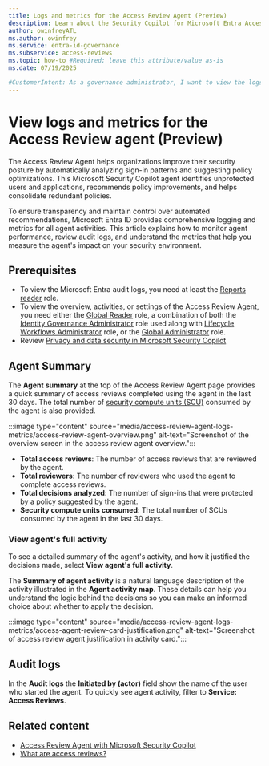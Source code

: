 ```yaml
---
title: Logs and metrics for the Access Review Agent (Preview)
description: Learn about the Security Copilot for Microsoft Entra Access Review agent metrics and events in audit logs.
author: owinfreyATL
ms.author: owinfrey
ms.service: entra-id-governance
ms.subservice: access-reviews
ms.topic: how-to #Required; leave this attribute/value as-is
ms.date: 07/19/2025

#CustomerIntent: As a governance administrator, I want to view the logs and metrics for access reviews completed with help from the access review agent.
---
```


# View logs and metrics for the Access Review agent (Preview)

The Access Review Agent helps organizations improve their security posture by automatically analyzing sign-in patterns and suggesting policy optimizations. This Microsoft Security Copilot agent identifies unprotected users and applications, recommends policy improvements, and helps consolidate redundant policies.

To ensure transparency and maintain control over automated recommendations, Microsoft Entra ID provides comprehensive logging and metrics for all agent activities. This article explains how to monitor agent performance, review audit logs, and understand the metrics that help you measure the agent's impact on your security environment.

## Prerequisites

- To view the Microsoft Entra audit logs, you need at least the [Reports reader](../identity/role-based-access-control/permissions-reference.md#reports-reader) role.
- To view the overview, activities, or settings of the Access Review Agent, you need either the [Global Reader](../identity/role-based-access-control/permissions-reference.md#global-reader) role, a combination of both the [Identity Governance  Administrator](../identity/role-based-access-control/permissions-reference.md#identity-governance-administrator) role used along with [Lifecycle Workflows Administrator](../identity/role-based-access-control/permissions-reference.md#lifecycle-workflows-administrator) role, or the [Global Administrator](../identity/role-based-access-control/permissions-reference.md#global-administrator) role.
- Review [Privacy and data security in Microsoft Security Copilot](/copilot/security/privacy-data-security)


## Agent Summary

The **Agent summary** at the top of the Access Review Agent page provides a quick summary of access reviews completed using the agent in the last 30 days. The total number of [security compute units (SCU)](/copilot/security/manage-usage) consumed by the agent is also provided.

:::image type="content" source="media/access-review-agent-logs-metrics/access-review-agent-overview.png" alt-text="Screenshot of the overview screen in the access review agent overview.":::

- **Total access reviews**: The number of access reviews that are reviewed by the agent.
- **Total reviewers**: The number of reviewers who used the agent to complete access reviews.
- **Total decisions analyzed**: The number of sign-ins that were protected by a policy suggested by the agent.
- **Security compute units consumed**: The total number of SCUs consumed by the agent in the last 30 days. 


### View agent's full activity

To see a detailed summary of the agent's activity, and how it justified the decisions made, select **View agent's full activity**.

The **Summary of agent activity** is a natural language description of the activity illustrated in the **Agent activity map**. These details can help you understand the logic behind the decisions so you can make an informed choice about whether to apply the decision.

:::image type="content" source="media/access-review-agent-logs-metrics/access-agent-review-card-justification.png" alt-text="Screenshot of access review agent justification in activity card.":::


## Audit logs 


In the **Audit logs** the **Initiated by (actor)** field show the name of the user who started the agent. To quickly see agent activity, filter to **Service: Access Reviews**. 


## Related content

- [Access Review Agent with Microsoft Security Copilot](access-review-agent.md)
- [What are access reviews?](access-reviews-overview.md)